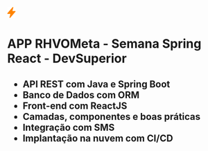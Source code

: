 <img src="https://raw.githubusercontent.com/devsuperior/bds-assets/main/ds/devsuperior-logo-small.png" alt="DevSuperior logo" style="max-width: 100%;"><h1>APP RHVOMeta - Semana Spring React - DevSuperior</h1>
<h2>
<ul dir="auto">
<li>API REST com Java e Spring Boot</li>
<li>Banco de Dados com ORM</li>
<li>Front-end com ReactJS</li>
<li>Camadas, componentes e boas práticas</li>
<li>Integração com SMS</li>
<li>Implantação na nuvem com CI/CD</li>
</ul>
</h2>
